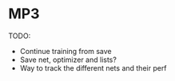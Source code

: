 # MP3

TODO:

- Continue training from save
- Save net, optimizer and lists?
- Way to track the different nets and their perf